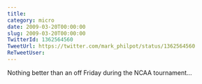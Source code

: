 ```yaml
---
title: 
category: micro
date: 2009-03-20T00:00:00
slug: 2009-03-20T00:00:00
TwitterId: 1362564560
TweetUrl: https://twitter.com/mark_philpot/status/1362564560
ReTweetUser: 
---
```


Nothing better than an off Friday during the NCAA tournament...